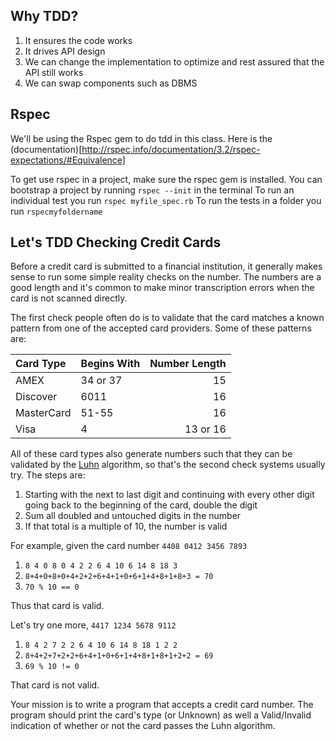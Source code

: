 Why TDD?
---
1. It ensures the code works
2. It drives API design
3. We can change the implementation to optimize and rest assured that the API still works
4. We can swap components such as DBMS

Rspec
---
We'll be using the Rspec gem to do tdd in this class. Here is the
(documentation)[http://rspec.info/documentation/3.2/rspec-expectations/#Equivalence]

To get use rspec in a project, make sure the rspec gem is installed.
You can bootstrap a project by running `rspec --init` in the terminal
To run an individual test you run `rspec myfile_spec.rb`
To run the tests in a folder you run `rspecmyfoldername`

Let's TDD Checking Credit Cards
---
Before a credit card is submitted to a financial institution, it generally makes sense to run some simple reality checks on the number. The numbers are a good length and it's common to make minor transcription errors when the card is not scanned directly.

The first check people often do is to validate that the card matches a known pattern from one of the accepted card providers. Some of these patterns are:

| Card Type  | Begins With | Number Length |
|:-----------|:------------|--------------:|
| AMEX       | 34 or 37    | 15            |
| Discover   | 6011        | 16            |
| MasterCard | 51-55       | 16            |
| Visa       | 4           | 13 or 16      |

All of these card types also generate numbers such that they can be validated by the [Luhn](http://en.wikipedia.org/wiki/Luhn_algorithm) algorithm, so that's the second check systems usually try. The steps are:

1. Starting with the next to last digit and continuing with every other
   digit going back to the beginning of the card, double the digit
2. Sum all doubled and untouched digits in the number
3. If that total is a multiple of 10, the number is valid

For example, given the card number `4408 0412 3456 7893`

1.  `8 4 0 8 0 4 2 2 6 4 10 6 14 8 18 3`
2.  `8+4+0+8+0+4+2+2+6+4+1+0+6+1+4+8+1+8+3 = 70`
3.  `70 % 10 == 0`

Thus that card is valid.

Let's try one more, `4417 1234 5678 9112`

1.  `8 4 2 7 2 2 6 4 10 6 14 8 18 1 2 2`
2.  `8+4+2+7+2+2+6+4+1+0+6+1+4+8+1+8+1+2+2 = 69`
3.  `69 % 10 != 0`

That card is not valid.

Your mission is to write a program that accepts a credit card number. The program should print the card's type (or Unknown) as well a Valid/Invalid indication of whether or not the card passes the Luhn algorithm.

